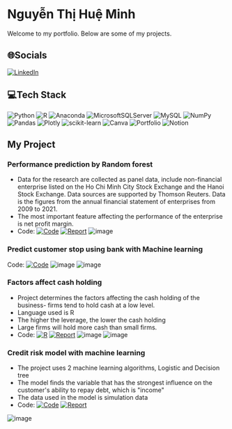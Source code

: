# Nguyễn Thị Huệ Minh
Welcome to my portfolio. Below are some of my projects.
## 🌐Socials
[![LinkedIn](https://img.shields.io/badge/LinkedIn-%230077B5.svg?logo=linkedin&logoColor=white)](https://www.linkedin.com/in/hueminh/) 

## 💻Tech Stack
![Python](https://img.shields.io/badge/python-3670A0?style=flat-square&logo=python&logoColor=ffdd54) ![R](https://img.shields.io/badge/r-%23276DC3.svg?style=flat-square&logo=r&logoColor=white) ![Anaconda](https://img.shields.io/badge/Anaconda-%2344A833.svg?style=flat-square&logo=anaconda&logoColor=white) ![MicrosoftSQLServer](https://img.shields.io/badge/Microsoft%20SQL%20Sever-CC2927?style=flat-square&logo=microsoft%20sql%20server&logoColor=white) ![MySQL](https://img.shields.io/badge/mysql-%2300f.svg?style=flat-square&logo=mysql&logoColor=white) ![NumPy](https://img.shields.io/badge/numpy-%23013243.svg?style=flat-square&logo=numpy&logoColor=white) ![Pandas](https://img.shields.io/badge/pandas-%23150458.svg?style=flat-square&logo=pandas&logoColor=white) ![Plotly](https://img.shields.io/badge/Plotly-%233F4F75.svg?style=flat-square&logo=plotly&logoColor=white) ![scikit-learn](https://img.shields.io/badge/scikit--learn-%23F7931E.svg?style=flat-square&logo=scikit-learn&logoColor=white) ![Canva](https://img.shields.io/badge/Canva-%2300C4CC.svg?style=flat-square&logo=Canva&logoColor=white) ![Portfolio](https://img.shields.io/badge/Portfolio-%23000000.svg?style=flat-square&logo=firefox&logoColor=#FF7139) ![Notion](https://img.shields.io/badge/Notion-%23000000.svg?style=flat-square&logo=notion&logoColor=white)
## My Project

### Performance prediction by Random forest
- Data for the research are collected as panel data, include non-financial enterprise listed on the Ho Chi Minh City Stock Exchange and the Hanoi Stock Exchange. Data sources are supported by Thomson Reuters. Data is the figures from the annual financial statement of enterprises from 2009 to 2021.
- The most important feature affecting the performance of the enterprise is net profit margin.
- Code: [![Code](https://img.shields.io/badge/python-3670A0?style=flat-square&logo=python&logoColor=ffdd54)](https://github.com/hueminh2410/HueMinh_Portfolio/blob/main/predict%20performance's%20enterprises%20VN/Predict%20performance.ipynb)
[![Report](https://img.shields.io/badge/PDF-Report-red)](https://github.com/hueminh2410/Portfolio/blob/main/predict%20performance's%20enterprises%20VN/Predict%20performance.pdf)
![image](https://user-images.githubusercontent.com/96651289/175787423-35b9b364-7d10-4f9d-9f39-3836feb6a708.png)

### Predict customer stop using bank with Machine learning
Code: [![Code](https://img.shields.io/badge/python-3670A0?style=flat-square&logo=python&logoColor=ffdd54)](
https://github.com/hueminh2410/HueMinh_Portfolio/blob/main/predict%20customers%20stop%20using%20bank/predict%20customers%20stop%20using%20bank.ipynb)
![image](https://user-images.githubusercontent.com/96651289/175787399-0405a4ab-1030-4f28-8c04-8fd36b14afc2.png)
![image](https://user-images.githubusercontent.com/96651289/175787501-9107b147-f731-47a6-b151-70a7a791f8f3.png)


### Factors affect cash holding
- Project determines the factors affecting the cash holding of the business- firms tend to hold cash at a low level.
- Language used is R
- The higher the leverage, the lower the cash holding
- Large firms will hold more cash than small firms.
- Code: [![R](https://img.shields.io/badge/r-%23276DC3.svg?style=flat-square&logo=r&logoColor=white)](
https://github.com/hueminh2410/HueMinh_Portfolio/blob/main/predict%20customers%20stop%20using%20bank/predict%20customers%20stop%20using%20bank.ipynb)
[![Report](https://img.shields.io/badge/PDF-Report-red)](https://github.com/hueminh2410/Portfolio/blob/main/cash%20holding/cash_holding.pdf)
![image](https://user-images.githubusercontent.com/96651289/175787565-52c1d55b-832f-4eda-9a1e-bd3c66e0ea5b.png)
![image](https://user-images.githubusercontent.com/96651289/175787579-0118f7d8-5d5e-461b-8cd8-4aaae7cbf5f5.png)

### Credit risk model with machine learning
- The project uses 2 machine learning algorithms, Logistic and Decision tree
- The model finds the variable that has the strongest influence on the customer's ability to repay debt, which is "income"
- The data used in the model is simulation data
- Code: [![Code](https://img.shields.io/badge/python-3670A0?style=flat-square&logo=python&logoColor=ffdd54)](https://github.com/hueminh2410/HueMinh_Portfolio/blob/main/credit%20risk/code.ipynb)
[![Report](https://img.shields.io/badge/PDF-Report-red)](https://github.com/hueminh2410/Portfolio/blob/main/credit%20risk/report.pdf)

![image](https://user-images.githubusercontent.com/96651289/175787216-e3712db9-a674-4ad7-9f92-f16686febb94.png)

